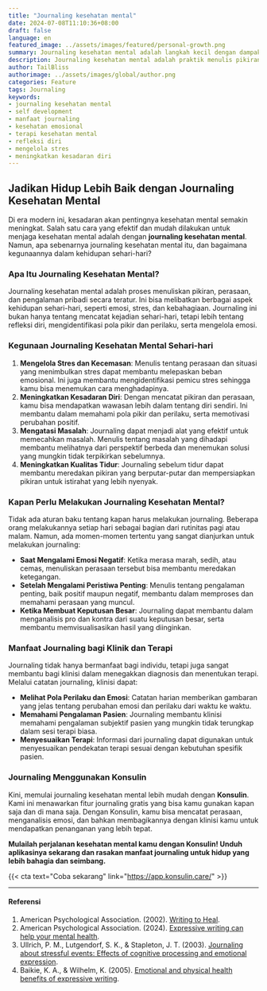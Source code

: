 ```yaml
---
title: "Journaling kesehatan mental"
date: 2024-07-08T11:10:36+08:00
draft: false
language: en
featured_image: ../assets/images/featured/personal-growth.png
summary: Journaling kesehatan mental adalah langkah kecil dengan dampak besar. Coba gratis journaling dengan Konsulin hari ini dan lihat perubahan positif dalam hidupmu.
description: Journaling kesehatan mental adalah praktik menulis pikiran dan perasaan secara teratur untuk mengelola stres, meningkatkan kesadaran diri, dan menyelesaikan masalah. Hal ini membantu klinisi dalam menegakkan diagnosis dan menyusun terapi yang efektif. Aplikasi Konsulin menawarkan platform gratis untuk memulai journaling kesehatan mental, memfasilitasi refleksi diri yang mendalam dan penanganan yang lebih baik dari masalah emosional.
author: TailBliss
authorimage: ../assets/images/global/author.png
categories: Feature
tags: Journaling
keywords:
- journaling kesehatan mental
- self development
- manfaat journaling
- kesehatan emosional
- terapi kesehatan mental
- refleksi diri
- mengelola stres
- meningkatkan kesadaran diri
---
```


## Jadikan Hidup Lebih Baik dengan Journaling Kesehatan Mental

Di era modern ini, kesadaran akan pentingnya kesehatan mental semakin meningkat. Salah satu cara yang efektif dan mudah dilakukan untuk menjaga kesehatan mental adalah dengan **journaling kesehatan mental**. Namun, apa sebenarnya journaling kesehatan mental itu, dan bagaimana kegunaannya dalam kehidupan sehari-hari?

### Apa Itu Journaling Kesehatan Mental?

Journaling kesehatan mental adalah proses menuliskan pikiran, perasaan, dan pengalaman pribadi secara teratur. Ini bisa melibatkan berbagai aspek kehidupan sehari-hari, seperti emosi, stres, dan kebahagiaan. Journaling ini bukan hanya tentang mencatat kejadian sehari-hari, tetapi lebih tentang refleksi diri, mengidentifikasi pola pikir dan perilaku, serta mengelola emosi.

### Kegunaan Journaling Kesehatan Mental Sehari-hari

1. **Mengelola Stres dan Kecemasan**: Menulis tentang perasaan dan situasi yang menimbulkan stres dapat membantu melepaskan beban emosional. Ini juga membantu mengidentifikasi pemicu stres sehingga kamu bisa menemukan cara menghadapinya.
2. **Meningkatkan Kesadaran Diri**: Dengan mencatat pikiran dan perasaan, kamu bisa mendapatkan wawasan lebih dalam tentang diri sendiri. Ini membantu dalam memahami pola pikir dan perilaku, serta memotivasi perubahan positif.
3. **Mengatasi Masalah**: Journaling dapat menjadi alat yang efektif untuk memecahkan masalah. Menulis tentang masalah yang dihadapi membantu melihatnya dari perspektif berbeda dan menemukan solusi yang mungkin tidak terpikirkan sebelumnya.
4. **Meningkatkan Kualitas Tidur**: Journaling sebelum tidur dapat membantu meredakan pikiran yang berputar-putar dan mempersiapkan pikiran untuk istirahat yang lebih nyenyak.

### Kapan Perlu Melakukan Journaling Kesehatan Mental?

Tidak ada aturan baku tentang kapan harus melakukan journaling. Beberapa orang melakukannya setiap hari sebagai bagian dari rutinitas pagi atau malam. Namun, ada momen-momen tertentu yang sangat dianjurkan untuk melakukan journaling:

- **Saat Mengalami Emosi Negatif**: Ketika merasa marah, sedih, atau cemas, menuliskan perasaan tersebut bisa membantu meredakan ketegangan.
- **Setelah Mengalami Peristiwa Penting**: Menulis tentang pengalaman penting, baik positif maupun negatif, membantu dalam memproses dan memahami perasaan yang muncul.
- **Ketika Membuat Keputusan Besar**: Journaling dapat membantu dalam menganalisis pro dan kontra dari suatu keputusan besar, serta membantu memvisualisasikan hasil yang diinginkan.

### Manfaat Journaling bagi Klinik dan Terapi

Journaling tidak hanya bermanfaat bagi individu, tetapi juga sangat membantu bagi klinisi dalam menegakkan diagnosis dan menentukan terapi. Melalui catatan journaling, klinisi dapat:

- **Melihat Pola Perilaku dan Emosi**: Catatan harian memberikan gambaran yang jelas tentang perubahan emosi dan perilaku dari waktu ke waktu.
- **Memahami Pengalaman Pasien**: Journaling membantu klinisi memahami pengalaman subjektif pasien yang mungkin tidak terungkap dalam sesi terapi biasa.
- **Menyesuaikan Terapi**: Informasi dari journaling dapat digunakan untuk menyesuaikan pendekatan terapi sesuai dengan kebutuhan spesifik pasien.

### Journaling Menggunakan Konsulin

Kini, memulai journaling kesehatan mental lebih mudah dengan **Konsulin**. Kami ini menawarkan fitur journaling gratis yang bisa kamu gunakan kapan saja dan di mana saja. Dengan Konsulin, kamu bisa mencatat perasaan, menganalisis emosi, dan bahkan membagikannya dengan klinisi kamu untuk mendapatkan penanganan yang lebih tepat.

**Mulailah perjalanan kesehatan mental kamu dengan Konsulin! Unduh aplikasinya sekarang dan rasakan manfaat journaling untuk hidup yang lebih bahagia dan seimbang.**

{{< cta text="Coba sekarang" link="https://app.konsulin.care/" >}}

---

#### Referensi

1. American Psychological Association. (2002). [Writing to Heal](https://www.apa.org/monitor/jun02/writing).
1. American Psychological Association. (2024). [Expressive writing can help your mental health](https://www.apa.org/news/podcasts/speaking-of-psychology/expressive-writing).
1. Ullrich, P. M., Lutgendorf, S. K., & Stapleton, J. T. (2003). [Journaling about stressful events: Effects of cognitive processing and emotional expression](https://link.springer.com/article/10.1207/s15324796abm2403_10).
1. Baikie, K. A., & Wilhelm, K. (2005). [Emotional and physical health benefits of expressive writing](https://www.cambridge.org/core/journals/advances-in-psychiatric-treatment/article/emotionaland-physical-health-benefits-of-expressivewriting/ED2976A61F5DE56B46F07A1CE9EA9F9F).

